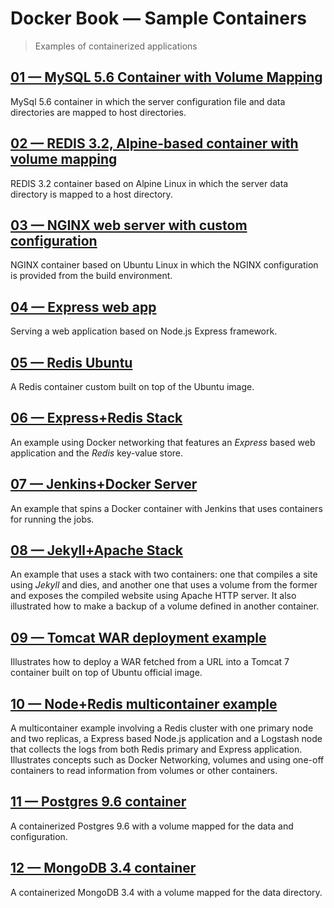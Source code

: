 # Docker Book &mdash; Sample Containers
> Examples of containerized applications


## [01 &mdash; MySQL 5.6 Container with Volume Mapping](./e01-mysql-56-container/)
MySql 5.6 container in which the server configuration file and data directories are mapped to host directories.

## [02 &mdash; REDIS 3.2, Alpine-based container with volume mapping](./e02-redis-32-alpine-container/)
REDIS 3.2 container based on Alpine Linux in which the server data directory is mapped to a host directory.

## [03 &mdash; NGINX web server with custom configuration](./e03-nginx-static-website/)
NGINX container based on Ubuntu Linux in which the NGINX configuration is provided from the build environment.

## [04 &mdash; Express web app](./e04-express-web-app/)
Serving a web application based on Node.js Express framework.

## [05 &mdash; Redis Ubuntu](./e05-redis-ubuntu/)
A Redis container custom built on top of the Ubuntu image.

## [06 &mdash; Express+Redis Stack](./e06-express+redis-stack/)
An example using Docker networking that features an *Express* based web application and the *Redis* key-value store.

## [07 &mdash; Jenkins+Docker Server](./e07-jenkins+docker-server/)
An example that spins a Docker container with Jenkins that uses containers for running the jobs.

## [08 &mdash; Jekyll+Apache Stack](./e08-jekyll+apache-stack/)
An example that uses a stack with two containers: one that compiles a site using *Jekyll* and dies, and another one that uses a volume from the former and exposes the compiled website using Apache HTTP server. It also illustrated how to make a backup of a volume defined in another container.

## [09 &mdash; Tomcat WAR deployment example](./e09-tomcat-war/)
Illustrates how to deploy a WAR fetched from a URL into a Tomcat 7 container built on top of Ubuntu official image.

## [10 &mdash; Node+Redis multicontainer example](./e10-node-redis-multicontainer/)
A multicontainer example involving a Redis cluster with one primary node and two replicas, a Express based Node.js application and a Logstash node that collects the logs from both Redis primary and Express application. Illustrates concepts such as Docker Networking, volumes and using one-off containers to read information from volumes or other containers.

## [11 &mdash; Postgres 9.6 container](./e11-postgres96-container/)
A containerized Postgres 9.6 with a volume mapped for the data and configuration.

## [12 &mdash; MongoDB 3.4 container](./e12-mongodb34-container/)
A containerized MongoDB 3.4 with a volume mapped for the data directory.